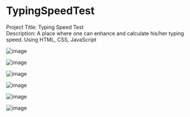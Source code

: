 # TypingSpeedTest

Project Title: Typing Speed Test                                                                                                           
Description: A place where one can enhance and calculate his/her typing speed.
Using HTML, CSS, JavaScript

![image](https://user-images.githubusercontent.com/79848578/120029291-85678e00-c013-11eb-9b33-29d97a69d83b.png)

![image](https://user-images.githubusercontent.com/79848578/120029354-9d3f1200-c013-11eb-8a6f-04ecea6e9cc6.png)

![image](https://user-images.githubusercontent.com/79848578/120029410-adef8800-c013-11eb-968d-6222a07fd0c8.png)

![image](https://user-images.githubusercontent.com/79848578/120029450-bcd63a80-c013-11eb-8514-e992a27753bd.png)

![image](https://user-images.githubusercontent.com/79848578/120029492-cbbced00-c013-11eb-929a-7acb61e0fb5d.png)

![image](https://user-images.githubusercontent.com/79848578/120029528-db3c3600-c013-11eb-932a-88eec4be4934.png)
